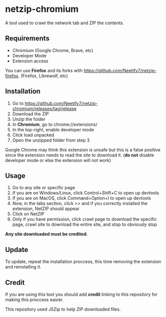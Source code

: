# netzip-chromium
A tool used to crawl the network tab and ZIP the contents.

## Requirements
- Chromium (Google Chrome, Brave, etc)
- Developer Mode
- Extension access

You can use <strong>Firefox</strong> and its forks with https://github.com/Neetify7/netzip-firefox. (Firefox, Librewolf, etc)

## Installation
1. Go to https://github.com/Neetify7/netzip-chromium/releases/tag/release
2. Download the ZIP
3. Unzip the folder
4. In <strong>Chromium</strong>, go to chrome://extensions/
5. In the top-right, enable developer mode
6. Click load unpacked
7. Open the unzipped folder from step 3

Google Chrome may think this extension is unsafe but this is a false positive since the extension needs to read the site to download it. (<strong>do not</strong> disable developer mode or else the extension will not work)

## Usage
1. Go to any site or specific page
2. If you are on Windows/Linux, click Control+Shift+C to open up devtools
3. If you are on MacOS, click Command+Option+I to open up devtools
4. Now, in the tabs section, click >> and if you correctly installed the extension, NetZIP should appear
5. Click on NetZIP
6. Only if you have permission, click crawl page to download the specific page, crawl site to download the entire site, and stop to obviously stop

<strong>Any site downloaded must be credited.</strong>

## Update
To update, repeat the installation proccess, this time removing the extension and reinstalling it.

## Credit
If you are using this tool you should add <strong>credit</strong> linking to this repository for making this proccess easier.

This repository used JSZip to help ZIP downloaded files.
